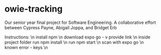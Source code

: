 # owie-tracking
Our  senior year final project for Software Engineering. A collaborative effort between Cypress Payne, Abigail Joppa, and Bridget Erb

Instructions: \n
install npm \n
download expo go - v provide link \n
inside project folder run npm install \n
run npm start \n
scan with expo go \n
known error - keys \n
